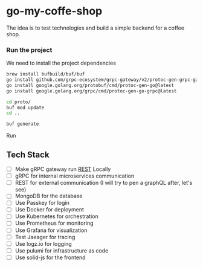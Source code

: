# go-my-coffe-shop

The idea is to test technologies and build a simple backend for a coffee shop.

### Run the project

We need to install the project dependencies

```bash
brew install bufbuild/buf/buf
go install github.com/grpc-ecosystem/grpc-gateway/v2/protoc-gen-grpc-gateway@latest
go install google.golang.org/protobuf/cmd/protoc-gen-go@latest
go install google.golang.org/grpc/cmd/protoc-gen-go-grpc@latest

cd proto/
buf mod update
cd ..

buf generate
```

Run

## Tech Stack

- [ ] Make gRPC gateway run [REST](https://github.com/grpc-ecosystem/grpc-gateway) Locally
- [ ] gRPC for internal microservices communication
- [ ] REST for external communication (I will try to pen a graphQL after, let's see)
- [ ] MongoDB for the database
- [ ] Use Passkey for login
- [ ] Use Docker for deployment
- [ ] Use Kubernetes for orchestration
- [ ] Use Prometheus for monitoring
- [ ] Use Grafana for visualization
- [ ] Test Jaeager for tracing
- [ ] Use logz.io for logging
- [ ] Use pulumi for infrastructure as code
- [ ] Use solid-js for the frontend
